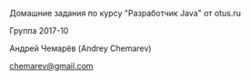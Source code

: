 Домашние задания по курсу "Разработчик Java" от otus.ru

Группа 2017-10

Андрей Чемарёв (Andrey Chemarev)

chemarev@gmail.com
